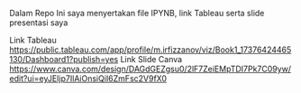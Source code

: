 Dalam Repo Ini saya menyertakan file IPYNB, link Tableau serta slide presentasi saya

Link Tableau https://public.tableau.com/app/profile/m.irfizzanov/viz/Book1_17376424465130/Dashboard1?publish=yes
Link Slide Canva https://www.canva.com/design/DAGdGEZgsu0/2lF7ZeiEMpTDI7Pk7C09yw/edit?ui=eyJEIjp7IlAiOnsiQiI6ZmFsc2V9fX0
